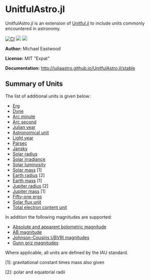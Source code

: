 # UnitfulAstro.jl

UnitfulAstro.jl is an extension of [Unitful.jl](https://github.com/PainterQubits/Unitful.jl) to include
units commonly encountered in astronomy.

[![CI](https://github.com/JuliaAstro/UnitfulAstro.jl/actions/workflows/ci.yml/badge.svg)](https://github.com/JuliaAstro/UnitfulAstro.jl/actions/workflows/ci.yml)
[![](https://img.shields.io/badge/docs-stable-blue.svg)](https://juliaastro.org/UnitfulAstro.jl/stable/)
[![](https://img.shields.io/badge/docs-dev-blue.svg)](https://juliaastro.org/UnitfulAstro.jl/dev)

**Author:** Michael Eastwood

**License:** MIT "Expat"

**Documentation:** http://juliaastro.github.io/UnitfulAstro.jl/stable

## Summary of Units

The list of additional units is given below:

* [Erg](https://en.wikipedia.org/wiki/Erg)
* [Dyne](https://en.wikipedia.org/wiki/Dyne)
* [Arc minute](https://en.wikipedia.org/wiki/Minute_and_second_of_arc)
* [Arc second](https://en.wikipedia.org/wiki/Minute_and_second_of_arc)
* [Julian year](https://en.wikipedia.org/wiki/Julian_year_%28astronomy%29)
* [Astronomical unit](https://en.wikipedia.org/wiki/Astronomical_unit)
* [Light year](https://en.wikipedia.org/wiki/Light-year)
* [Parsec](https://en.wikipedia.org/wiki/Parsec)
* [Jansky](https://en.wikipedia.org/wiki/Jansky)
* [Solar radius](https://en.wikipedia.org/wiki/Solar_radius)
* [Solar irradiance](https://en.wikipedia.org/wiki/Solar_irradiance)
* [Solar luminosity](https://en.wikipedia.org/wiki/Solar_luminosity)
* [Solar mass](https://en.wikipedia.org/wiki/Solar_mass) [1]
* [Earth radius](https://en.wikipedia.org/wiki/Earth_radius) [2]
* [Earth mass](https://en.wikipedia.org/wiki/Earth_mass) [1]
* [Jupiter radius](https://en.wikipedia.org/wiki/Jupiter_radius) [2]
* [Jupiter mass](https://en.wikipedia.org/wiki/Jupiter_mass) [1]
* [Fifty-one ergs](https://en.wikipedia.org/wiki/Foe_%28unit%29)
* [Solar flux unit](https://en.wikipedia.org/wiki/Solar_flux_unit)
* [Total electron content unit](http://www.swpc.noaa.gov/phenomena/total-electron-content)

In addition the following magnitudes are supported:

* [Absolute and apparent bolometric magnitude](https://en.wikipedia.org/wiki/Absolute_magnitude#Bolometric_magnitude)
* [AB magnitude](https://en.wikipedia.org/wiki/AB_magnitude)
* [Johnson-Cousins UBVRI magnitudes](https://en.wikipedia.org/wiki/UBV_photometric_system)
* [Gunn griz magnitudes](https://www.cfa.harvard.edu/~dfabricant/huchra/ay145/mags.html#definitions)

Where applicable, all units are defined by the IAU standard.

[1]: gravitational constant times mass also given

[2]: polar and equatorial radii
